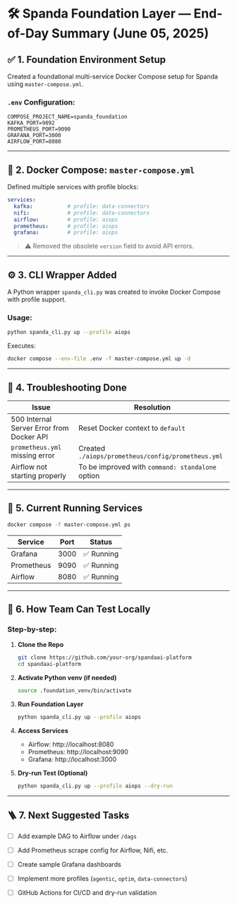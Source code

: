 
# 🛠️ Spanda Foundation Layer — End-of-Day Summary (June 05, 2025)

## ✅ 1. Foundation Environment Setup
Created a foundational multi-service Docker Compose setup for Spanda using `master-compose.yml`.

### `.env` Configuration:
```env
COMPOSE_PROJECT_NAME=spanda_foundation
KAFKA_PORT=9092
PROMETHEUS_PORT=9090
GRAFANA_PORT=3000
AIRFLOW_PORT=8080
```

---

## 🧩 2. Docker Compose: `master-compose.yml`

Defined multiple services with profile blocks:

```yaml
services:
  kafka:           # profile: data-connectors
  nifi:            # profile: data-connectors
  airflow:         # profile: aiops
  prometheus:      # profile: aiops
  grafana:         # profile: aiops
```

> ⚠️ Removed the obsolete `version` field to avoid API errors.

---

## ⚙️ 3. CLI Wrapper Added

A Python wrapper `spanda_cli.py` was created to invoke Docker Compose with profile support.

### Usage:
```bash
python spanda_cli.py up --profile aiops
```

Executes:
```bash
docker compose --env-file .env -f master-compose.yml up -d
```

---

## 🧼 4. Troubleshooting Done

| Issue | Resolution |
|-------|------------|
| 500 Internal Server Error from Docker API | Reset Docker context to `default` |
| `prometheus.yml` missing error | Created `./aiops/prometheus/config/prometheus.yml` |
| Airflow not starting properly | To be improved with `command: standalone` option |

---

## 🐳 5. Current Running Services

```bash
docker compose -f master-compose.yml ps
```

| Service     | Port     | Status     |
|-------------|----------|------------|
| Grafana     | 3000     | ✅ Running |
| Prometheus  | 9090     | ✅ Running |
| Airflow     | 8080     | ✅ Running |

---

## 🧪 6. How Team Can Test Locally

### Step-by-step:
1. **Clone the Repo**
    ```bash
    git clone https://github.com/your-org/spandaai-platform
    cd spandaai-platform
    ```

2. **Activate Python venv (if needed)**
    ```bash
    source .foundation_venv/bin/activate
    ```

3. **Run Foundation Layer**
    ```bash
    python spanda_cli.py up --profile aiops
    ```

4. **Access Services**
    - Airflow: http://localhost:8080
    - Prometheus: http://localhost:9090
    - Grafana: http://localhost:3000

5. **Dry-run Test (Optional)**
    ```bash
    python spanda_cli.py up --profile aiops --dry-run
    ```

---

## 🪜 7. Next Suggested Tasks

- [ ] Add example DAG to Airflow under `/dags`
- [ ] Add Prometheus scrape config for Airflow, Nifi, etc.
- [ ] Create sample Grafana dashboards
- [ ] Implement more profiles (`agentic`, `optim`, `data-connectors`)
- [ ] GitHub Actions for CI/CD and dry-run validation

